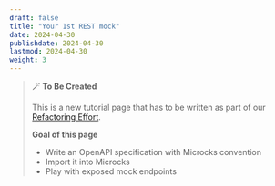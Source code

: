 ```yaml
---
draft: false
title: "Your 1st REST mock"
date: 2024-04-30
publishdate: 2024-04-30
lastmod: 2024-04-30
weight: 3
---
```


> 🪄 **To Be Created**
>
> This is a new tutorial page that has to be written as part of our [Refactoring Effort](https://github.com/microcks/microcks.io/issues/81).
> 
> **Goal of this page**
> * Write an OpenAPI specification with Microcks convention
> * Import it into Microcks
> * Play with exposed mock endpoints
